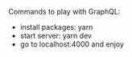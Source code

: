 Commands to play with GraphQL:

- install packages: yarn
- start server: yarn dev
- go to localhost:4000 and enjoy
